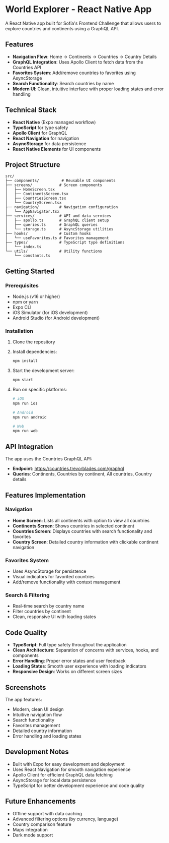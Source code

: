 # World Explorer - React Native App

A React Native app built for Sofía's Frontend Challenge that allows users to explore countries and continents using a GraphQL API.

## Features

- **Navigation Flow**: Home → Continents → Countries → Country Details
- **GraphQL Integration**: Uses Apollo Client to fetch data from the Countries API
- **Favorites System**: Add/remove countries to favorites using AsyncStorage
- **Search Functionality**: Search countries by name
- **Modern UI**: Clean, intuitive interface with proper loading states and error handling

## Technical Stack

- **React Native** (Expo managed workflow)
- **TypeScript** for type safety
- **Apollo Client** for GraphQL
- **React Navigation** for navigation
- **AsyncStorage** for data persistence
- **React Native Elements** for UI components

## Project Structure

```
src/
├── components/          # Reusable UI components
├── screens/            # Screen components
│   ├── HomeScreen.tsx
│   ├── ContinentsScreen.tsx
│   ├── CountriesScreen.tsx
│   └── CountryScreen.tsx
├── navigation/         # Navigation configuration
│   └── AppNavigator.tsx
├── services/           # API and data services
│   ├── apollo.ts       # GraphQL client setup
│   ├── queries.ts      # GraphQL queries
│   └── storage.ts      # AsyncStorage utilities
├── hooks/              # Custom hooks
│   └── useFavorites.ts # Favorites management
├── types/              # TypeScript type definitions
│   └── index.ts
└── utils/              # Utility functions
    └── constants.ts
```

## Getting Started

### Prerequisites

- Node.js (v16 or higher)
- npm or yarn
- Expo CLI
- iOS Simulator (for iOS development)
- Android Studio (for Android development)

### Installation

1. Clone the repository
2. Install dependencies:
   ```bash
   npm install
   ```

3. Start the development server:
   ```bash
   npm start
   ```

4. Run on specific platforms:
   ```bash
   # iOS
   npm run ios
   
   # Android
   npm run android
   
   # Web
   npm run web
   ```

## API Integration

The app uses the Countries GraphQL API:
- **Endpoint**: https://countries.trevorblades.com/graphql
- **Queries**: Continents, Countries by continent, All countries, Country details

## Features Implementation

### Navigation
- **Home Screen**: Lists all continents with option to view all countries
- **Continents Screen**: Shows countries in selected continent
- **Countries Screen**: Displays countries with search functionality and favorites
- **Country Screen**: Detailed country information with clickable continent navigation

### Favorites System
- Uses AsyncStorage for persistence
- Visual indicators for favorited countries
- Add/remove functionality with context management

### Search & Filtering
- Real-time search by country name
- Filter countries by continent
- Clean, responsive UI with loading states

## Code Quality

- **TypeScript**: Full type safety throughout the application
- **Clean Architecture**: Separation of concerns with services, hooks, and components
- **Error Handling**: Proper error states and user feedback
- **Loading States**: Smooth user experience with loading indicators
- **Responsive Design**: Works on different screen sizes

## Screenshots

The app features:
- Modern, clean UI design
- Intuitive navigation flow
- Search functionality
- Favorites management
- Detailed country information
- Error handling and loading states

## Development Notes

- Built with Expo for easy development and deployment
- Uses React Navigation for smooth navigation experience
- Apollo Client for efficient GraphQL data fetching
- AsyncStorage for local data persistence
- TypeScript for better development experience and code quality

## Future Enhancements

- Offline support with data caching
- Advanced filtering options (by currency, language)
- Country comparison feature
- Maps integration
- Dark mode support
